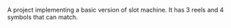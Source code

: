 A project implementing a basic version of slot machine. It has 3 reels and 4 symbols that can match. 